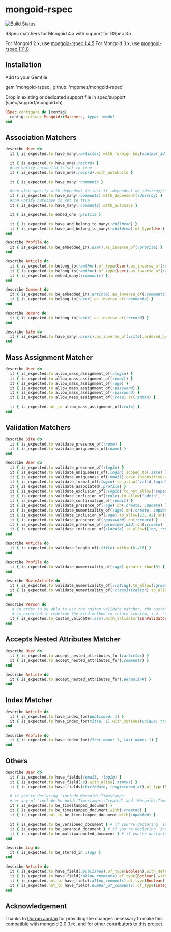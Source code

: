 # mongoid-rspec

[![Build Status](https://travis-ci.org/mgomes/mongoid-rspec.svg?branch=master)](https://travis-ci.org/mgomes/mongoid-rspec)

RSpec matchers for Mongoid 4.x with support for RSpec 3.x.

For Mongoid 2.x, use [mongoid-rspec 1.4.5](http://rubygems.org/gems/mongoid-rspec/versions/1.4.5)
For Mongoid 3.x, use [mongoid-rspec 1.11.0](http://rubygems.org/gems/mongoid-rspec/versions/1.11.0)

## Installation

Add to your Gemfile

  gem 'mongoid-rspec', github: 'mgomes/mongoid-rspec'

Drop in existing or dedicated support file in spec/support (spec/support/mongoid.rb)

```ruby
RSpec.configure do |config|
  config.include Mongoid::Matchers, type: :model
end
```

## Association Matchers

```ruby
describe User do
  it { is_expected.to have_many(:articles).with_foreign_key(:author_id).ordered_by(:title) }

  it { is_expected.to have_one(:record) }
  #can verify autobuild is set to true
  it { is_expected.to have_one(:record).with_autobuild }

  it { is_expected.to have_many :comments }

  #can also specify with_dependent to test if :dependent => :destroy/:destroy_all/:delete is set
  it { is_expected.to have_many(:comments).with_dependent(:destroy) }
  #can verify autosave is set to true
  it { is_expected.to have_many(:comments).with_autosave }

  it { is_expected.to embed_one :profile }

  it { is_expected.to have_and_belong_to_many(:children) }
  it { is_expected.to have_and_belong_to_many(:children).of_type(User) }
end

describe Profile do
  it { is_expected.to be_embedded_in(:user).as_inverse_of(:profile) }
end

describe Article do
  it { is_expected.to belong_to(:author).of_type(User).as_inverse_of(:articles) }
  it { is_expected.to belong_to(:author).of_type(User).as_inverse_of(:articles).with_index }
  it { is_expected.to embed_many(:comments) }
end

describe Comment do
  it { is_expected.to be_embedded_in(:article).as_inverse_of(:comments) }
  it { is_expected.to belong_to(:user).as_inverse_of(:comments) }
end

describe Record do
  it { is_expected.to belong_to(:user).as_inverse_of(:record) }
end

describe Site do
  it { is_expected.to have_many(:users).as_inverse_of(:site).ordered_by(:email.asc) }
end
```

## Mass Assignment Matcher

```ruby
describe User do
  it { is_expected.to allow_mass_assignment_of(:login) }
  it { is_expected.to allow_mass_assignment_of(:email) }
  it { is_expected.to allow_mass_assignment_of(:age) }
  it { is_expected.to allow_mass_assignment_of(:password) }
  it { is_expected.to allow_mass_assignment_of(:password) }
  it { is_expected.to allow_mass_assignment_of(:role).as(:admin) }

  it { is_expected.not_to allow_mass_assignment_of(:role) }
end
```

## Validation Matchers

```ruby
describe Site do
  it { is_expected.to validate_presence_of(:name) }
  it { is_expected.to validate_uniqueness_of(:name) }
end

describe User do
  it { is_expected.to validate_presence_of(:login) }
  it { is_expected.to validate_uniqueness_of(:login).scoped_to(:site) }
  it { is_expected.to validate_uniqueness_of(:email).case_insensitive.with_message("is already taken") }
  it { is_expected.to validate_format_of(:login).to_allow("valid_login").not_to_allow("invalid login") }
  it { is_expected.to validate_associated(:profile) }
  it { is_expected.to validate_exclusion_of(:login).to_not_allow("super", "index", "edit") }
  it { is_expected.to validate_inclusion_of(:role).to_allow("admin", "member") }
  it { is_expected.to validate_confirmation_of(:email) }
  it { is_expected.to validate_presence_of(:age).on(:create, :update) }
  it { is_expected.to validate_numericality_of(:age).on(:create, :update) }
  it { is_expected.to validate_inclusion_of(:age).to_allow(23..42).on([:create, :update]) }
  it { is_expected.to validate_presence_of(:password).on(:create) }
  it { is_expected.to validate_presence_of(:provider_uid).on(:create) }
  it { is_expected.to validate_inclusion_of(:locale).to_allow([:en, :ru]) }
end

describe Article do
  it { is_expected.to validate_length_of(:title).within(8..16) }
end

describe Profile do
  it { is_expected.to validate_numericality_of(:age).greater_than(0) }
end

describe MovieArticle do
  it { is_expected.to validate_numericality_of(:rating).to_allow(:greater_than => 0).less_than_or_equal_to(5) }
  it { is_expected.to validate_numericality_of(:classification).to_allow(:even => true, :only_integer => true, :nil => false) }
end

describe Person do
   # in order to be able to use the custom_validate matcher, the custom validator class (in this case SsnValidator)
   # is_expected.to redefine the kind method to return :custom, i.e. "def self.kind() :custom end"
  it { is_expected.to custom_validate(:ssn).with_validator(SsnValidator) }
end
```

## Accepts Nested Attributes Matcher

```ruby
describe User do
  it { is_expected.to accept_nested_attributes_for(:articles) }
  it { is_expected.to accept_nested_attributes_for(:comments) }
end

describe Article do
  it { is_expected.to accept_nested_attributes_for(:permalink) }
end
```

## Index Matcher

```ruby
describe Article do
  it { is_expected.to have_index_for(published: 1) }
  it { is_expected.to have_index_for(title: 1).with_options(unique: true, background: true) }
end

describe Profile do
  it { is_expected.to have_index_for(first_name: 1, last_name: 1) }
end
```

## Others

```ruby
describe User do
  it { is_expected.to have_fields(:email, :login) }
  it { is_expected.to have_field(:s).with_alias(:status) }
  it { is_expected.to have_fields(:birthdate, :registered_at).of_type(DateTime) }

  # if you're declaring 'include Mongoid::Timestamps'
  # or any of 'include Mongoid::Timestamps::Created' and 'Mongoid::Timestamps::Updated'
  it { is_expected.to be_timestamped_document }
  it { is_expected.to be_timestamped_document.with(:created) }
  it { is_expected.not_to be_timestamped_document.with(:updated) }

  it { is_expected.to be_versioned_document } # if you're declaring `include Mongoid::Versioning`
  it { is_expected.to be_paranoid_document } # if you're declaring `include Mongoid::Paranoia`
  it { is_expected.to be_multiparameted_document } # if you're declaring `include Mongoid::MultiParameterAttributes`
end

describe Log do
  it { is_expected.to be_stored_in :logs }
end

describe Article do
  it { is_expected.to have_field(:published).of_type(Boolean).with_default_value_of(false) }
  it { is_expected.to have_field(:allow_comments).of_type(Boolean).with_default_value_of(true) }
  it { is_expected.not_to have_field(:allow_comments).of_type(Boolean).with_default_value_of(false) }
  it { is_expected.not_to have_field(:number_of_comments).of_type(Integer).with_default_value_of(1) }
end
```

## Acknowledgement

Thanks to [Durran Jordan](https://github.com/durran) for providing the changes necessary to make
this compatible with mongoid 2.0.0.rc, and for other [contributors](https://github.com/evansagge/mongoid-rspec/contributors)
to this project.
